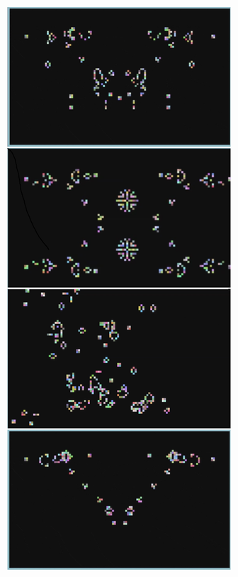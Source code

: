 


![](images/two_stream_of_gliders.png) ![](images/four_streams_of_gliders.png)    
![](images/all_king_gliders_1.png) ![](images/two_stream_of_gliders_2.png)
